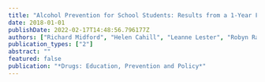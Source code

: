 ```yaml
---
title: "Alcohol Prevention for School Students: Results from a 1-Year Follow up of a Cluster-Randomised Controlled Trial of Harm Minimisation School Drug Education"
date: 2018-01-01
publishDate: 2022-02-17T14:48:56.796177Z
authors: ["Richard Midford", "Helen Cahill", "Leanne Lester", "Robyn Ramsden", "David Foxcroft", "Lynne Venning"]
publication_types: ["2"]
abstract: ""
featured: false
publication: "*Drugs: Education, Prevention and Policy*"
---
```


